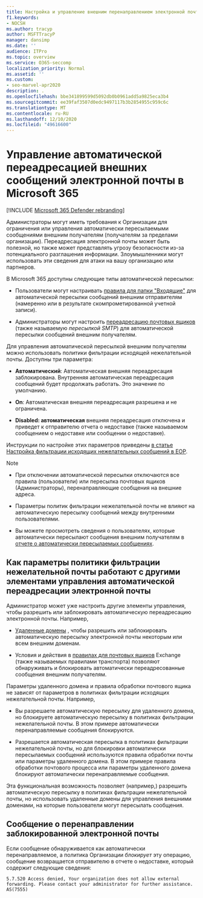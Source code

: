 ```yaml
---
title: Настройка и управление внешним перенаправлением электронной почты, автоматической переадресации, отказ в доступе к 5.7.520, отключению внешней переадресации, администратор отключил внешнюю переадресацию, политику защиты от нежелательной почты
f1.keywords:
- NOCSH
ms.author: tracyp
author: MSFTTracyP
manager: dansimp
ms.date: ''
audience: ITPro
ms.topic: overview
ms.service: O365-seccomp
localization_priority: Normal
ms.assetid: ''
ms.custom:
- seo-marvel-apr2020
description: .
ms.openlocfilehash: bbe341899599d5092db0b0961add5a9825eca3b4
ms.sourcegitcommit: ee39faf3507d0edc9497117b3b2854955c959c6c
ms.translationtype: MT
ms.contentlocale: ru-RU
ms.lasthandoff: 12/10/2020
ms.locfileid: "49616600"
---
```

# <a name="control-automatic-external-email-forwarding-in-microsoft-365"></a>Управление автоматической переадресацией внешних сообщений электронной почты в Microsoft 365

[!INCLUDE [Microsoft 365 Defender rebranding](../includes/microsoft-defender-for-office.md)]

Администраторы могут иметь требования к Организации для ограничения или управления автоматически пересылаемыми сообщениями внешним получателям (получателям за пределами организации). Переадресация электронной почты может быть полезной, но также может представлять угрозу безопасности из-за потенциального разглашения информации. Злоумышленники могут использовать эти сведения для атаки на вашу организацию или партнеров.

В Microsoft 365 доступны следующие типы автоматической пересылки:

- Пользователи могут настраивать [правила для папки "Входящие"](https://support.microsoft.com/office/c24f5dea-9465-4df4-ad17-a50704d66c59) для автоматической пересылки сообщений внешним отправителям (намеренно или в результате скомпрометированной учетной записи).

- Администраторы могут настроить [переадресацию почтовых ящиков](https://docs.microsoft.com/exchange/recipients-in-exchange-online/manage-user-mailboxes/configure-email-forwarding) (также называемую _пересылкой SMTP_) для автоматической пересылки сообщений внешним получателям.

Для управления автоматической пересылкой внешним получателям можно использовать политики фильтрации исходящей нежелательной почты. Доступны три параметра:

- **Автоматический**: Автоматическая внешняя переадресация заблокирована. Внутренняя автоматическая переадресация сообщений будет продолжать работать. Это значение по умолчанию.

- **On**: Автоматическая внешняя переадресация разрешена и не ограничена.

- **Disabled: автоматическая** внешняя переадресация отключена и приведет к отправителю отчета о недоставке (также называемом сообщением о недоставке или сообщении о недоставке).

Инструкции по настройке этих параметров приведены [в статье Настройка фильтрации исходящих нежелательных сообщений в EOP](configure-the-outbound-spam-policy.md).

> [!NOTE]
>
> - При отключении автоматической пересылки отключаются все правила (пользователи) или пересылка почтовых ящиков (Администраторы), перенаправляющие сообщения на внешние адреса.
>
> - Параметры политик фильтрации нежелательной почты не влияют на автоматическую пересылку сообщений между внутренними пользователями.
>
> - Вы можете просмотреть сведения о пользователях, которые автоматически пересылают сообщения внешним получателям в [отчете о автоматически пересылаемых сообщениях](mfi-auto-forwarded-messages-report.md).

## <a name="how-the-outbound-spam-filter-policy-settings-work-with-other-automatic-email-forwarding-controls"></a>Как параметры политики фильтрации нежелательной почты работают с другими элементами управления автоматической переадресации электронной почты

Администратор может уже настроить другие элементы управления, чтобы разрешить или заблокировать автоматическую переадресацию электронной почты. Например,

- [Удаленные домены](https://docs.microsoft.com/exchange/mail-flow-best-practices/remote-domains/remote-domains) , чтобы разрешить или заблокировать автоматическую пересылку электронной почты некоторым или всем внешним доменам.

- Условия и действия в [правилах для почтовых ящиков](https://docs.microsoft.com/exchange/security-and-compliance/mail-flow-rules/mail-flow-rules) Exchange (также называемых правилами транспорта) позволяют обнаруживать и блокировать автоматически переадресованные сообщения внешним получателям.

Параметры удаленного домена и правила обработки почтового ящика не зависят от параметров в политиках фильтрации исходящих нежелательной почты. Например,

- Вы разрешаете автоматическую пересылку для удаленного домена, но блокируете автоматическую пересылку в политиках фильтрации нежелательной почты. В этом примере автоматически перенаправляемые сообщения блокируются.

- Разрешается автоматическая пересылка в политиках фильтрации нежелательной почты, но для блокировки автоматически пересылаемых сообщений используются правила обработки почты или параметры удаленного домена. В этом примере правила обработки почтового процесса или параметры удаленного домена блокируют автоматически перенаправляемые сообщения.

Эта функциональная возможность позволяет (например,) разрешить автоматическую пересылку в политиках фильтрации нежелательной почты, но использовать удаленные домены для управления внешними доменами, на которые пользователи могут пересылать сообщения.

## <a name="the-blocked-email-forwarding-message"></a>Сообщение о перенаправлении заблокированной электронной почты

Если сообщение обнаруживается как автоматически перенаправляемое, а политика Организации *блокирует* эту операцию, сообщение возвращается отправителю в отчете о недоставке, который содержит следующие сведения:

`5.7.520 Access denied, Your organization does not allow external forwarding. Please contact your administrator for further assistance. AS(7555)`

